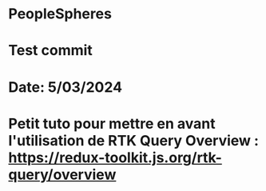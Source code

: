 # PeopleSpheres

# Test commit

# Date: 5/03/2024

# Petit tuto pour mettre en avant l'utilisation de RTK Query Overview : https://redux-toolkit.js.org/rtk-query/overview
